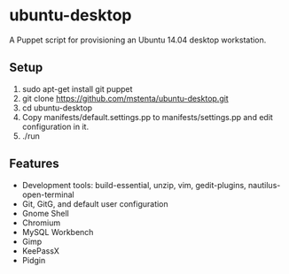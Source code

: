 # ubuntu-desktop

A Puppet script for provisioning an Ubuntu 14.04 desktop workstation.

## Setup

1. sudo apt-get install git puppet
2. git clone https://github.com/mstenta/ubuntu-desktop.git
3. cd ubuntu-desktop
4. Copy manifests/default.settings.pp to manifests/settings.pp and edit configuration in it.
5. ./run

## Features

* Development tools: build-essential, unzip, vim, gedit-plugins, nautilus-open-terminal
* Git, GitG, and default user configuration
* Gnome Shell
* Chromium
* MySQL Workbench
* Gimp
* KeePassX
* Pidgin

